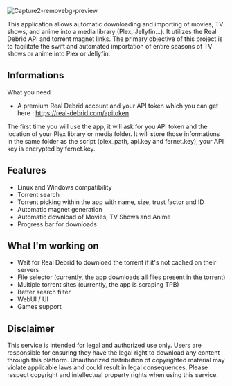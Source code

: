 ![Capture2-removebg-preview](https://github.com/RouxieLM/RDAutomation/assets/112493356/7ba7bc73-f0d4-4a89-a1f7-b7f1af740ec3)

This application allows automatic downloading and importing of movies, TV shows, and anime into a media library (Plex, Jellyfin...). It utilizes the Real Debrid API and torrent magnet links. The primary objective of this project is to facilitate the swift and automated importation of entire seasons of TV shows or anime into Plex or Jellyfin.


## Informations

What you need :

- A premium Real Debrid account and your API token which you can get here : https://real-debrid.com/apitoken

The first time you will use the app, it will ask for you API token and the location of your Plex library or media folder.
It will store those informations in the same folder as the script (plex_path, api.key and fernet.key), your API key is encrypted by fernet.key.



## Features

- Linux and Windows compatibility
- Torrent search
- Torrent picking within the app with name, size, trust factor and ID
- Automatic magnet generation
- Automatic download of Movies, TV Shows and Anime
- Progress bar for downloads


## What I'm working on

- Wait for Real Debrid to download the torrent if it's not cached on their servers
- File selector (currently, the app downloads all files present in the torrent)
- Multiple torrent sites (currently, the app is scraping TPB)
- Better search filter
- WebUI / UI
- Games support

## Disclaimer

This service is intended for legal and authorized use only. Users are responsible for ensuring they have the legal right to download any content through this platform. Unauthorized distribution of copyrighted material may violate applicable laws and could result in legal consequences. Please respect copyright and intellectual property rights when using this service.
